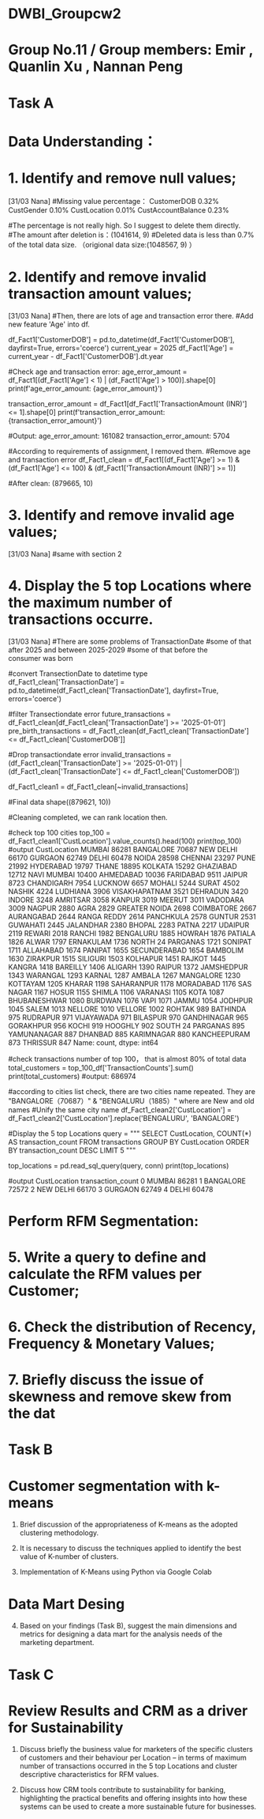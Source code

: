 # DWBI_Groupcw2 
# Group No.11 / Group members: Emir , Quanlin Xu , Nannan Peng

# Task A 
# Data Understanding：
# 1. Identify and remove null values;

[31/03 Nana]
#Missing value percentage：
CustomerDOB	0.32%
CustGender	0.10%
CustLocation	0.01%
CustAccountBalance	0.23%

#The percentage is not really high. So I suggest to delete them directly.
#The amount after deletion is：(1041614, 9)
#Deleted data is less than 0.7% of the total data size. （origional data size:(1048567, 9) ）






   
# 2. Identify and remove invalid transaction amount values;

[31/03 Nana]
#Then, there are lots of age and transaction error there.
#Add new feature 'Age' into df.

df_Fact1['CustomerDOB'] = pd.to_datetime(df_Fact1['CustomerDOB'], dayfirst=True, errors='coerce')
current_year = 2025
df_Fact1['Age'] = current_year - df_Fact1['CustomerDOB'].dt.year


#Check age and transaction error:
age_error_amount = df_Fact1[(df_Fact1['Age'] < 1) | (df_Fact1['Age'] > 100)].shape[0]
print(f'age_error_amount: {age_error_amount}')

transaction_error_amount = df_Fact1[df_Fact1['TransactionAmount (INR)'] <= 1].shape[0]
print(f'transaction_error_amount: {transaction_error_amount}')

#Output:
age_error_amount: 161082
transaction_error_amount: 5704

#According to requirements of assignment, I removed them.
#Remove age and transaction error
df_Fact1_clean = df_Fact1[(df_Fact1['Age'] >= 1) & (df_Fact1['Age'] <= 100) & (df_Fact1['TransactionAmount (INR)'] >= 1)]

#After clean:
(879665, 10)


   
   
# 3. Identify and remove invalid age values;

[31/03 Nana]
#same with section 2



 
# 4. Display the 5 top Locations where the maximum number of transactions occurre.

[31/03 Nana]
#There are some problems of TransactionDate
#some of that after 2025 and between 2025-2029
#some of that before the consumer was born

#convert TransectionDate to datetime type
df_Fact1_clean['TransactionDate'] = pd.to_datetime(df_Fact1_clean['TransactionDate'], dayfirst=True, errors='coerce')

#filter Transectiondate error
future_transactions = df_Fact1_clean[df_Fact1_clean['TransactionDate'] >= '2025-01-01']
pre_birth_transactions = df_Fact1_clean[df_Fact1_clean['TransactionDate'] <= df_Fact1_clean['CustomerDOB']]

#Drop transactiondate error
invalid_transactions = (df_Fact1_clean['TransactionDate'] >= '2025-01-01') | \
                       (df_Fact1_clean['TransactionDate'] <= df_Fact1_clean['CustomerDOB'])

df_Fact1_clean1 = df_Fact1_clean[~invalid_transactions]

#Final data shape((879621, 10))

#Cleaning completed, we can rank location then.

#check top 100 cities
top_100 = df_Fact1_clean1['CustLocation'].value_counts().head(100)
print(top_100)
#output
CustLocation
MUMBAI               86281
BANGALORE            70687
NEW DELHI            66170
GURGAON              62749
DELHI                60478
NOIDA                28598
CHENNAI              23297
PUNE                 21992
HYDERABAD            19797
THANE                18895
KOLKATA              15292
GHAZIABAD            12712
NAVI MUMBAI          10400
AHMEDABAD            10036
FARIDABAD             9511
JAIPUR                8723
CHANDIGARH            7954
LUCKNOW               6657
MOHALI                5244
SURAT                 4502
NASHIK                4224
LUDHIANA              3906
VISAKHAPATNAM         3521
DEHRADUN              3420
INDORE                3248
AMRITSAR              3058
KANPUR                3019
MEERUT                3011
VADODARA              3009
NAGPUR                2880
AGRA                  2829
GREATER NOIDA         2698
COIMBATORE            2667
AURANGABAD            2644
RANGA REDDY           2614
PANCHKULA             2578
GUNTUR                2531
GUWAHATI              2445
JALANDHAR             2380
BHOPAL                2283
PATNA                 2217
UDAIPUR               2119
REWARI                2018
RANCHI                1982
BENGALURU             1885
HOWRAH                1876
PATIALA               1826
ALWAR                 1797
ERNAKULAM             1736
NORTH 24 PARGANAS     1721
SONIPAT               1711
ALLAHABAD             1674
PANIPAT               1655
SECUNDERABAD          1654
BAMBOLIM              1630
ZIRAKPUR              1515
SILIGURI              1503
KOLHAPUR              1451
RAJKOT                1445
KANGRA                1418
BAREILLY              1406
ALIGARH               1390
RAIPUR                1372
JAMSHEDPUR            1343
WARANGAL              1293
KARNAL                1287
AMBALA                1267
MANGALORE             1230
KOTTAYAM              1205
KHARAR                1198
SAHARANPUR            1178
MORADABAD             1176
SAS NAGAR             1167
HOSUR                 1155
SHIMLA                1106
VARANASI              1105
KOTA                  1087
BHUBANESHWAR          1080
BURDWAN               1076
VAPI                  1071
JAMMU                 1054
JODHPUR               1045
SALEM                 1013
NELLORE               1010
VELLORE               1002
ROHTAK                 989
BATHINDA               975
RUDRAPUR               971
VIJAYAWADA             971
BILASPUR               970
GANDHINAGAR            965
GORAKHPUR              956
KOCHI                  919
HOOGHLY                902
SOUTH 24 PARGANAS      895
YAMUNANAGAR            887
DHANBAD                885
KARIMNAGAR             880
KANCHEEPURAM           873
THRISSUR               847
Name: count, dtype: int64

#check transactions number of top 100， that is almost 80% of total data
total_customers = top_100_df['TransactionCounts'].sum()
print(total_customers)
#output: 686974

#according to cities list check, there are two cities name repeated. They are "BANGALORE（70687）" & "BENGALURU（1885）" where are New and old names
#Unify the same city name
df_Fact1_clean2['CustLocation'] = df_Fact1_clean2['CustLocation'].replace('BENGALURU', 'BANGALORE')

#Display the 5 top Locations
query = """
SELECT CustLocation, COUNT(*) AS transaction_count
FROM transactions
GROUP BY CustLocation
ORDER BY transaction_count DESC
LIMIT 5
"""

top_locations = pd.read_sql_query(query, conn)
print(top_locations)

#output
  CustLocation  transaction_count
0       MUMBAI              86281
1    BANGALORE              72572
2    NEW DELHI              66170
3      GURGAON              62749
4        DELHI              60478




# Perform RFM Segmentation:
# 5. Write a query to define and calculate the RFM values per Customer;






# 6. Check the distribution of Recency, Frequency & Monetary Values;






   
# 7. Briefly discuss the issue of skewness and remove skew from the dat







# Task B
# Customer segmentation with k-means
1. Brief discussion of the appropriateness of K-means as the adopted clustering methodology.







2. It is necessary to discuss the techniques applied to identify the best value of K-number of clusters.






3. Implementation of K-Means using Python via Google Colab






# Data Mart Desing
4. Based on your findings (Task B), suggest the main dimensions and metrics for designing a data mart for the analysis needs of the marketing department.



   






# Task C
# Review Results and CRM as a driver for Sustainability
1. Discuss briefly the business value for marketers of the specific clusters of customers and their behaviour per Location – in terms of maximum number of transactions occurred in the 5 top Locations and cluster descriptive characteristics for RFM values.










2. Discuss how CRM tools contribute to sustainability for banking, highlighting the practical benefits and offering insights into how these systems can be used to create a more sustainable future for businesses.






